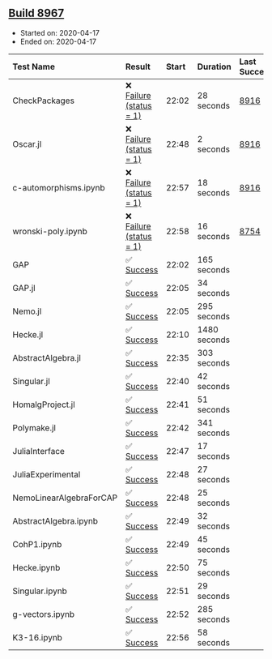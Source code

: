 ## [Build 8967](https://oscarci.mathematik.uni-kl.de/job/oscar/8967/)

* Started on: 2020-04-17
* Ended on: 2020-04-17

| Test Name    | Result | Start | Duration | Last Success | First Failure |
|:-------------|:-------|:------|:---------|:-------------|:--------------|
| CheckPackages | ❌ [Failure (status = 1)](https://oscarci.mathematik.uni-kl.de/job/oscar/8967/artifact/logs/build-8967/CheckPackages.log) | 22:02 | 28 seconds | [8916](https://oscarci.mathematik.uni-kl.de/job/oscar/8916/) | [8920](https://oscarci.mathematik.uni-kl.de/job/oscar/8920/) |
| Oscar.jl | ❌ [Failure (status = 1)](https://oscarci.mathematik.uni-kl.de/job/oscar/8967/artifact/logs/build-8967/Oscar.jl.log) | 22:48 | 2 seconds | [8916](https://oscarci.mathematik.uni-kl.de/job/oscar/8916/) | [8920](https://oscarci.mathematik.uni-kl.de/job/oscar/8920/) |
| c-automorphisms.ipynb | ❌ [Failure (status = 1)](https://oscarci.mathematik.uni-kl.de/job/oscar/8967/artifact/logs/build-8967/c-automorphisms.ipynb.log) | 22:57 | 18 seconds | [8916](https://oscarci.mathematik.uni-kl.de/job/oscar/8916/) | [8920](https://oscarci.mathematik.uni-kl.de/job/oscar/8920/) |
| wronski-poly.ipynb | ❌ [Failure (status = 1)](https://oscarci.mathematik.uni-kl.de/job/oscar/8967/artifact/logs/build-8967/wronski-poly.ipynb.log) | 22:58 | 16 seconds | [8754](https://oscarci.mathematik.uni-kl.de/job/oscar/8754/) | [8755](https://oscarci.mathematik.uni-kl.de/job/oscar/8755/) |
| GAP | ✅ [Success](https://oscarci.mathematik.uni-kl.de/job/oscar/8967/artifact/logs/build-8967/GAP.log) | 22:02 | 165 seconds |  |  |
| GAP.jl | ✅ [Success](https://oscarci.mathematik.uni-kl.de/job/oscar/8967/artifact/logs/build-8967/GAP.jl.log) | 22:05 | 34 seconds |  |  |
| Nemo.jl | ✅ [Success](https://oscarci.mathematik.uni-kl.de/job/oscar/8967/artifact/logs/build-8967/Nemo.jl.log) | 22:05 | 295 seconds |  |  |
| Hecke.jl | ✅ [Success](https://oscarci.mathematik.uni-kl.de/job/oscar/8967/artifact/logs/build-8967/Hecke.jl.log) | 22:10 | 1480 seconds |  |  |
| AbstractAlgebra.jl | ✅ [Success](https://oscarci.mathematik.uni-kl.de/job/oscar/8967/artifact/logs/build-8967/AbstractAlgebra.jl.log) | 22:35 | 303 seconds |  |  |
| Singular.jl | ✅ [Success](https://oscarci.mathematik.uni-kl.de/job/oscar/8967/artifact/logs/build-8967/Singular.jl.log) | 22:40 | 42 seconds |  |  |
| HomalgProject.jl | ✅ [Success](https://oscarci.mathematik.uni-kl.de/job/oscar/8967/artifact/logs/build-8967/HomalgProject.jl.log) | 22:41 | 51 seconds |  |  |
| Polymake.jl | ✅ [Success](https://oscarci.mathematik.uni-kl.de/job/oscar/8967/artifact/logs/build-8967/Polymake.jl.log) | 22:42 | 341 seconds |  |  |
| JuliaInterface | ✅ [Success](https://oscarci.mathematik.uni-kl.de/job/oscar/8967/artifact/logs/build-8967/JuliaInterface.log) | 22:47 | 17 seconds |  |  |
| JuliaExperimental | ✅ [Success](https://oscarci.mathematik.uni-kl.de/job/oscar/8967/artifact/logs/build-8967/JuliaExperimental.log) | 22:48 | 27 seconds |  |  |
| NemoLinearAlgebraForCAP | ✅ [Success](https://oscarci.mathematik.uni-kl.de/job/oscar/8967/artifact/logs/build-8967/NemoLinearAlgebraForCAP.log) | 22:48 | 25 seconds |  |  |
| AbstractAlgebra.ipynb | ✅ [Success](https://oscarci.mathematik.uni-kl.de/job/oscar/8967/artifact/logs/build-8967/AbstractAlgebra.ipynb.log) | 22:49 | 32 seconds |  |  |
| CohP1.ipynb | ✅ [Success](https://oscarci.mathematik.uni-kl.de/job/oscar/8967/artifact/logs/build-8967/CohP1.ipynb.log) | 22:49 | 45 seconds |  |  |
| Hecke.ipynb | ✅ [Success](https://oscarci.mathematik.uni-kl.de/job/oscar/8967/artifact/logs/build-8967/Hecke.ipynb.log) | 22:50 | 75 seconds |  |  |
| Singular.ipynb | ✅ [Success](https://oscarci.mathematik.uni-kl.de/job/oscar/8967/artifact/logs/build-8967/Singular.ipynb.log) | 22:51 | 29 seconds |  |  |
| g-vectors.ipynb | ✅ [Success](https://oscarci.mathematik.uni-kl.de/job/oscar/8967/artifact/logs/build-8967/g-vectors.ipynb.log) | 22:52 | 285 seconds |  |  |
| K3-16.ipynb | ✅ [Success](https://oscarci.mathematik.uni-kl.de/job/oscar/8967/artifact/logs/build-8967/K3-16.ipynb.log) | 22:56 | 58 seconds |  |  |
